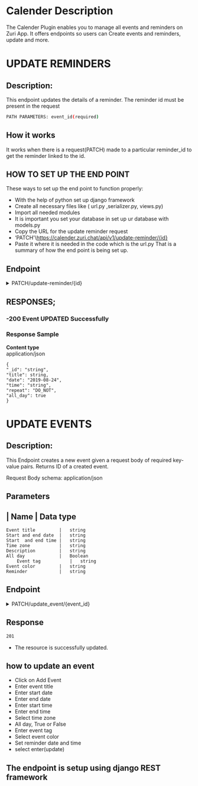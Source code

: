 

# Calender Description
The Calender Plugin  enables you to manage all events and reminders on Zuri App. It offers endpoints so users can Create events and reminders, update and more.



# UPDATE REMINDERS

## Description: 
This endpoint updates the details of a reminder. The reminder id must be present in the request

```sh
PATH PARAMETERS: event_id(required)
```

## How it works
It works when there is a request(PATCH) made to a particular reminder_id to get the reminder linked to the id.

## HOW TO SET UP THE END POINT
These ways to set up the end point to function properly:
- With the help of python set up django framework
- Create all necessary files like ( url.py  ,serializer.py, views.py)
- Import all needed modules
- It is important you set your database in set up ur database with models.py
- Copy the URL for the update reminder request
-   ‘PATCH'\https://calender.zuri.chat/api/v1/update-reminder/{id}
- Paste it where it is needed in the code which is  the url.py
That is a summary of how the end point is being set up.

## Endpoint
<details>
  <summary> PATCH/update-reminder/{id} </summary>
Zuri Calender Plugin

https://calender.zuri.chat/api/v1/update-reminder/{id}
 </details>

## RESPONSES;
### **-200** Event UPDATED Successfully <br>


### Response Sample
**Content type** <br>
application/json

````
{
"_id": "string",
"title": string,
"date": "2019-08-24",
"time": "string",
"repeat": "DO_NOT",
"all_day": true
}
````

# UPDATE EVENTS
## Description:
This Endpoint creates a new event given a request body of required key-value pairs. Returns ID of a created event.

Request Body schema: application/json

## Parameters
|   Name                |   Data type
---------------------------------------
 	Event title         |   string
 	Start and end date  |   string
 	Start  and end time |   string
 	Time zone           |   string
 	Description         |   string
 	All day             |   Boolean
        Event tag           |   string
 	Event color         |   string
 	Reminder            |   string


## Endpoint
<details>
  <summary> PATCH/update_event/{event_id} </summary>
Zuri Calender Plugin

https://calender.zuri.chat/api/v1/update_event/{event_id}
 </details>


## Response
```sh
201
```
- The resource is successfully updated.


## how to update an event
- Click on Add Event
- Enter event title
- Enter start date
- Enter end date
- Enter start time
- Enter end time
- Select time zone
- All day, True or False
- Enter event tag
- Select event color
- Set reminder date and time
- select enter(update)

## The endpoint is setup using django REST framework
